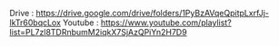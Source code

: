 Drive : https://drive.google.com/drive/folders/1PyBzAVqeQpitpLxrfJj-lkTr60bqcLox
Youtube : https://www.youtube.com/playlist?list=PL7zl8TDRnbumM2iqkX7SjAzQPiYn2H7D9
